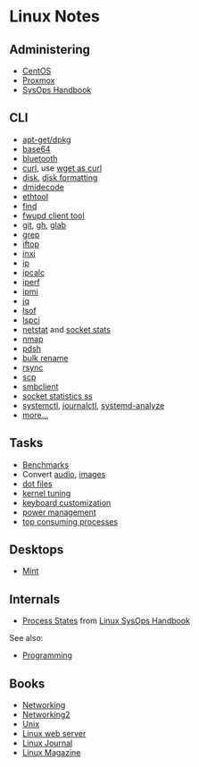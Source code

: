 # Linux Notes

## Administering

* [CentOS](/centos/)
* [Proxmox](/proxmox/)
* [SysOps Handbook](https://abarrak.gitbook.io/linux-sysops-handbook/)

## CLI

* [apt-get/dpkg](cli-apt-get.html)
* [base64](cli-base64.html)
* [bluetooth](cli-bluetooth.html)
* [curl](cli-curl.html), use [wget as curl](cli-wget-as-curl.html)
* [disk](cli-disk.html), [disk formatting](cli-disk-format.html)
* [dmidecode](cli-dmidecode.html)
* [ethtool](cli-ethtool.html)
* [find](cli-find.html)
* [fwupd client tool](cli-fwupdmgr.html)
* [git](/apps/git/), [gh](/apps/git/cli-gh.html), [glab](/apps/git/cli-glab.html)
* [grep](cli-grep.html)
* [iftop](cli-iftop.html)
* [inxi](cli-inxi.html)
* [ip](cli-ip.html)
* [ipcalc](cli-ipcalc.html)
* [iperf](cli-iperf.html)
* [ipmi](cli-ipmi.html)
* [jq](cli-jq.html)
* [lsof](cli-lsof.html)
* [lspci](cli-lspci.html)
* [netstat](cli-netstat.html) and [socket stats](cli-ss.html)
* [nmap](cli-nmap.html)
* [pdsh](cli-pdsh.html)
* [bulk rename](cli-rename-files.html)
* [rsync](cli-rsync.html)
* [scp](cli-scp.html)
* [smbclient](cli-smbclient.html)
* [socket statistics ss](cli-ss.html)
* [systemctl](cli-systemctl.html), [journalctl](cli-journalctl.html), [systemd-analyze](cli-systemd-analyze.html)
* [more...](cli.html)


## Tasks

* [Benchmarks](benchmarks/)
* Convert [audio](convert-audio.html), [images](convert-image.html)
* [dot files](/apps/dot-files/)
* [kernel tuning](kernel-tuning.html)
* [keyboard customization](keyboard.html)
* [power management](power.html)
* [top consuming processes](cli-top-consumers.html)


## Desktops

* [Mint](mint.html)

## Internals

* [Process States](https://raw.githubusercontent.com/abarrak/linux-sysops-handbook/main/images/process-states.png) from
[Linux SysOps Handbook](https://github.com/abarrak/linux-sysops-handbook/)

See also:

* [Programming](/programming/)

## Books

* [Networking](http://nnc3.com/mags/networking/)
* [Networking2](http://nnc3.com/mags/Networking2/)
* [Unix](http://nnc3.com/mags/unix3/)
* [Linux web server](http://nnc3.com/mags/lnXwwwsvr/)
* [Linux Journal](http://nnc3.com/mags/LM18/LJ/tocindex.html)
* [Linux Magazine](http://nnc3.com/mags/LM10/)
